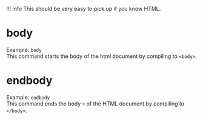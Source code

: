 !!! info
    This should be very easy to pick up if you know HTML.

# body
Example: `` body ``<br>
This command starts the body of the html document by compiling to `` <body> ``.

# endbody
Example: `` endbody ``<br>
This command ends the body :skull: of the HTML document by compiling to `` </body> ``.